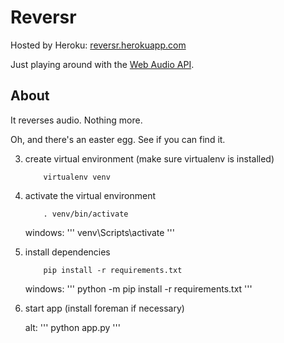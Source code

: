 # Reversr

Hosted by Heroku: [reversr.herokuapp.com](http://reversr.herokuapp.com)

Just playing around with the [Web Audio API](https://dvcs.w3.org/hg/audio/raw-file/tip/webaudio/specification.html).

## About
It reverses audio. Nothing more.

Oh, and there's an easter egg. See if you can find it.



3. create virtual environment (make sure virtualenv is installed)
    
    ```
        virtualenv venv
    ```
    
4. activate the virtual environment
    
    ```
        . venv/bin/activate
    ```

	windows:
	'''
		venv\Scripts\activate
	'''
    
5.  install dependencies
    
    ```
        pip install -r requirements.txt
    ```

	windows:
	'''
		python -m pip install -r requirements.txt
	'''

6. start app  (install foreman if necessary)
	
	alt:
	'''
	python app.py
	'''

